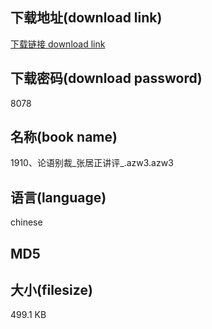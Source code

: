 ## 下载地址(download link)
[下载链接 download link](https://tutu365.netlify.app/?s=1910%E3%80%81%E8%AE%BA%E8%AF%AD%E5%88%AB%E8%A3%81_%E5%BC%A0%E5%B1%85%E6%AD%A3%E8%AE%B2%E8%AF%84_.azw3)

## 下载密码(download password)
8078

## 名称(book name)
1910、论语别裁_张居正讲评_.azw3.azw3

## 语言(language)
chinese

## MD5


## 大小(filesize)
499.1 KB
